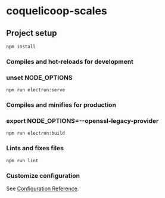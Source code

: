 # coquelicoop-scales

## Project setup
```
npm install
```

### Compiles and hot-reloads for development
### unset NODE_OPTIONS
```
npm run electron:serve
```

### Compiles and minifies for production
### export NODE_OPTIONS=--openssl-legacy-provider
```
npm run electron:build
```

### Lints and fixes files
```
npm run lint
```

### Customize configuration
See [Configuration Reference](https://cli.vuejs.org/config/).

